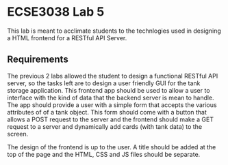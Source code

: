 # ECSE3038 Lab 5

This lab is meant to acclimate students to the technlogies used in designing a  HTML frontend for a RESTful API Server.

## Requirements
The previous 2 labs allowed the student to design a functional RESTful API server, so the tasks left are to design a user friendly GUI 
for the tank storage application. This frontend app should be used to allow a user to interface with the kind of data that the backend 
server is mean to handle. The app should provide a user with a simple form that accepts the various attributes of of a tank object. This
form should come with a button that allows a POST request to the server and the frontend should make a GET request to a server and dynamically
add cards (with tank data) to the screen.


The design of the frontend is up to the user. A title should be added at the top of the page and the HTML, CSS and JS files should be separate.

